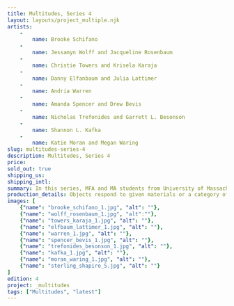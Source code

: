 ```yaml
---
title: Multitudes, Series 4
layout: layouts/project_multiple.njk
artists: 
    -
        name: Brooke Schifano
    -
        name: Jessamyn Wolff and Jacqueline Rosenbaum
    -
        name: Christie Towers and Krisela Karaja
    -
        name: Danny Elfanbaum and Julia Lattimer
    -
        name: Andria Warren
    -
        name: Amanda Spencer and Drew Bevis
    -
        name: Nicholas Trefonides and Garrett L. Besonson
    -
        name: Shannon L. Kafka
    -
        name: Katie Moran and Megan Waring
slug: multitudes-series-4
description: Multitudes, Series 4
price:
sold_out: true
shipping_us: 
shipping_intl: 
summary: In this series, MFA and MA students from University of Massachusetts Boston’s Fall 2018 special topics course were invited to creatively interpret coin banks into a work of literary or visual art. 
production_details: Objects respond to given materials or a category of item which can vary by series.
images: [
    {"name": "brooke_schifano_1.jpg", "alt": ""},
    {"name": "wolff_rosenbaum_1.jpg", "alt":""},
    {"name": "towers_karaja_1.jpg", "alt": ""},
    {"name": "elfbaum_lattimer_1.jpg", "alt": ""},
    {"name": "warren_1.jpg", "alt": ""},
    {"name": "spencer_bevis_1.jpg", "alt": ""},
    {"name": "trefonides_besonson_1.jpg", "alt": ""},
    {"name": "kafka_1.jpg", "alt": ""},
    {"name": "moran_waring_1.jpg", "alt": ""},
    {"name": "sterling_shapiro_5.jpg", "alt": ""}
]
edition: 4
project: _multitudes
tags: ["Multitudes", "latest"]
---
```

